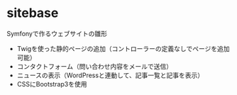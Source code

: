 sitebase
========

Symfonyで作るウェブサイトの雛形

- Twigを使った静的ページの追加（コントローラーの定義なしでページを追加可能）
- コンタクトフォーム（問い合わせ内容をメールで送信）
- ニュースの表示（WordPressと連動して、記事一覧と記事を表示）
- CSSにBootstrap3を使用

